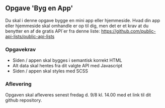 ## Opgave 'Byg en App'

Du skal i denne opgave bygge en mini app eller hjemmeside. Hvad din app eller hjemmeside skal omhandle er op til dig, men
det er et krav at du benytter en af de gratis API´er fra denne liste:
https://github.com/public-api-lists/public-api-lists

### Opgavekrav

- Siden / appen skal bygges i semantisk korrekt HTML
- Alt data skal hentes fra dit valgte API med Javascript
- Siden / appen skal styles med SCSS

### Aflevering

Opgaven skal afleveres senest fredag d. 9/8 kl. 14.00 med et link til dit github repository.

